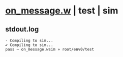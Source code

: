 # [on_message.w](../../../../examples/tests/valid/on_message.w) | test | sim

## stdout.log
```log
- Compiling to sim...
✔ Compiling to sim...
pass ─ on_message.wsim » root/env0/test
```

